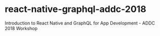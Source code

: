 # react-native-graphql-addc-2018
Introduction to React Native and GraphQL for App Development - ADDC 2018 Workshop

